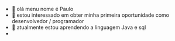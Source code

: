 - 👋 olá menu nome é Paulo
- 👀 estou interessado em obter minha primeira oportunidade como desenvolvedor / programador
- 🌱 atualmente estou aprendendo a linguagem Java e sql 
-
